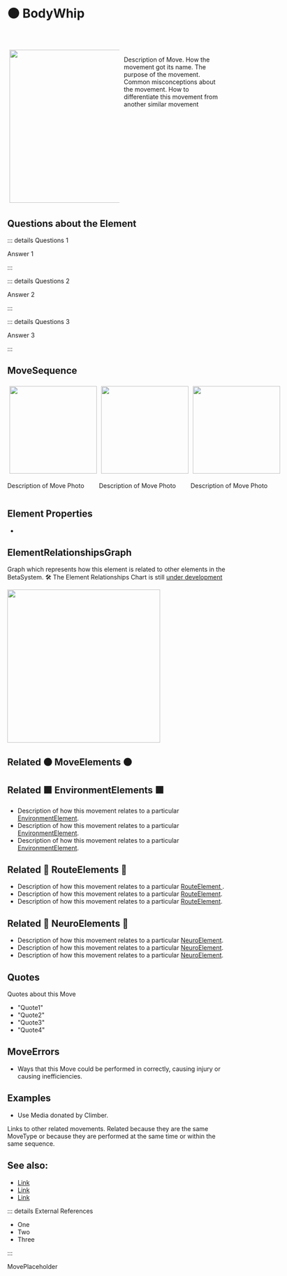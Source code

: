 # 🟠 <move>BodyWhip</move>


<div style="display: flex; width: %100; margin-top: 50px;">
    <div style="margin: 5px; width: 50%">
        <img height="350" width="350" src="/MoveImage.png"/>
    </div>
    <div style="margin: 5px; width: 50%">
                <p >Description of <move>Move</move>. How the <move>movement</move> got its name. The purpose of the <move>movement</move>. Common misconceptions about the <move>movement</move>. How to differentiate this <move>movement</move> from another similar <move>movement</move></p>
    </div>
</div>

## Questions about the Element

::: details Questions 1

Answer 1

:::

::: details Questions 2

Answer 2

:::

::: details Questions 3

Answer 3

:::

## MoveSequence

<div style="display: flex">
    <div>
        <img style="margin: 5px" height="200" width="200" src="/MoveImage.png"/>
        <p>Description of <move>Move</move> Photo</p>
    </div>
    <div>
        <img style="margin: 5px" height="200" width="200" src="/MoveImage.png"/>
        <p>Description of <move>Move</move> Photo</p>
    </div>
    <div>
        <img style="margin: 5px" height="200" width="200" src="/MoveImage.png"/>
        <p>Description of <move>Move</move> Photo</p>
    </div>
    
    
</div>

## Element Properties

- 


## ElementRelationshipsGraph

Graph which represents how this element is related to other elements in the BetaSystem.
🛠 The Element Relationships Chart is still [under development](/development/ElementRelationshipDiagram)

<img height="350" width="350" src="/DirectedGraph_UndirectedGraph.png"/>

## Related 🟠 <move>MoveElements</move> 🟠

## Related 🟩 <envi>EnvironmentElements</envi>  🟩
- Description of how this movement relates to a particular [<envi>EnvironmentElement</envi>](/reference/Environment/EnvironmentOverview).
- Description of how this movement relates to a particular [<envi>EnvironmentElement</envi>](/reference/Environment/EnvironmentOverview).
- Description of how this movement relates to a particular [<envi>EnvironmentElement</envi>](/reference/Environment/EnvironmentOverview).
## Related 🔺 <route>RouteElements</route> 🔺
- Description of how this movement relates to a particular [<route>RouteElement </route>](/reference/Route/RouteOverview).
- Description of how this movement relates to a particular [<route>RouteElement</route>](/reference/Route/RouteOverview).
- Description of how this movement relates to a particular [<route>RouteElement</route>](/reference/Route/RouteOverview).

## Related 💜 <neuro>NeuroElements</neuro> 💜
- Description of how this movement relates to a particular [<neuro>NeuroElement</neuro>](/reference/Neuro/NeuroOverview).
- Description of how this movement relates to a particular [<neuro>NeuroElement</neuro>](/reference/Neuro/NeuroOverview).
- Description of how this movement relates to a particular [<neuro>NeuroElement</neuro>](/reference/Neuro/NeuroOverview).

## Quotes

Quotes about this Move

- "Quote1"
- "Quote2"
- "Quote3"
- "Quote4"

## <move>MoveErrors</move>

- Ways that this Move could be performed in correctly, causing injury or causing inefficiencies.

## Examples

- Use Media donated by Climber. 



Links to other related movements. Related because they are the same MoveType or because they are performed at the same time or within the same sequence. 

## See also:

- [Link]()
- [Link]()
- [Link]()

::: details External References

- One
- Two
- Three

:::

MovePlaceholder